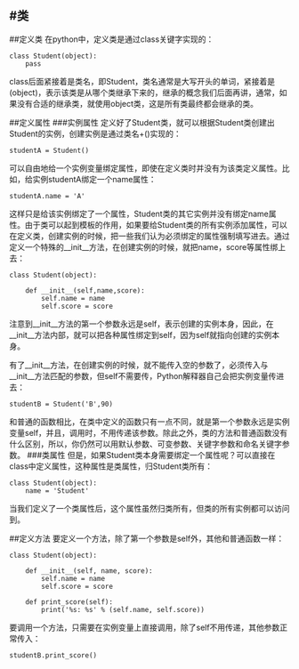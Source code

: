 #类
----------------
##定义类
在python中，定义类是通过class关键字实现的：

    class Student(object):
        pass
class后面紧接着是类名，即Student，类名通常是大写开头的单词，紧接着是(object)，表示该类是从哪个类继承下来的，继承的概念我们后面再讲，通常，如果没有合适的继承类，就使用object类，这是所有类最终都会继承的类。

##定义属性
###实例属性
定义好了Student类，就可以根据Student类创建出Student的实例，创建实例是通过类名+()实现的：
    
    studentA = Student()
可以自由地给一个实例变量绑定属性，即使在定义类时并没有为该类定义属性。比如，给实例studentA绑定一个name属性：
    
    studentA.name = 'A'
这样只是给该实例绑定了一个属性，Student类的其它实例并没有绑定name属性。由于类可以起到模板的作用，如果要给Student类的所有实例添加属性，可以在定义类，创建实例的时候，把一些我们认为必须绑定的属性强制填写进去。通过定义一个特殊的__init__方法，在创建实例的时候，就把name，score等属性绑上去：

    class Student(object):

        def __init__(self,name,score):
            self.name = name
            self.score = score
注意到__init__方法的第一个参数永远是self，表示创建的实例本身，因此，在__init__方法内部，就可以把各种属性绑定到self，因为self就指向创建的实例本身。

有了__init__方法，在创建实例的时候，就不能传入空的参数了，必须传入与__init__方法匹配的参数，但self不需要传，Python解释器自己会把实例变量传进去：

    studentB = Student('B',90)
和普通的函数相比，在类中定义的函数只有一点不同，就是第一个参数永远是实例变量self，并且，调用时，不用传递该参数。除此之外，类的方法和普通函数没有什么区别，所以，你仍然可以用默认参数、可变参数、关键字参数和命名关键字参数。
###类属性
但是，如果Student类本身需要绑定一个属性呢？可以直接在class中定义属性，这种属性是类属性，归Student类所有：

    class Student(object):
        name = 'Student'
当我们定义了一个类属性后，这个属性虽然归类所有，但类的所有实例都可以访问到。


##定义方法
要定义一个方法，除了第一个参数是self外，其他和普通函数一样：
    
    class Student(object):

        def __init__(self, name, score):
            self.name = name
            self.score = score

        def print_score(self):
            print('%s: %s' % (self.name, self.score))

要调用一个方法，只需要在实例变量上直接调用，除了self不用传递，其他参数正常传入：
    
    studentB.print_score()




